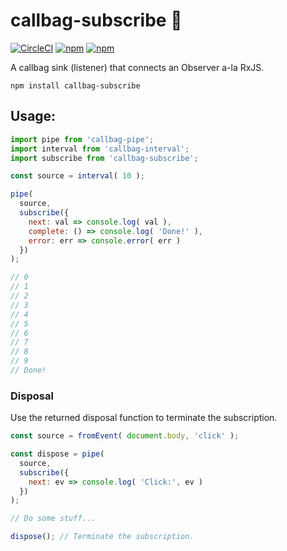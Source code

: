 # callbag-subscribe 👜

[![CircleCI](https://img.shields.io/circleci/project/zebulonj/callbag-subscribe.svg)]() [![npm](https://img.shields.io/npm/v/callbag-subscribe.svg)]() [![npm](https://img.shields.io/npm/dt/callbag-subscribe.svg)]()

A callbag sink (listener) that connects an Observer a-la RxJS.

`npm install callbag-subscribe`

## Usage:

```js
import pipe from 'callbag-pipe';
import interval from 'callbag-interval';
import subscribe from 'callbag-subscribe';

const source = interval( 10 );

pipe(
  source,
  subscribe({
    next: val => console.log( val ),
    complete: () => console.log( 'Done!' ),
    error: err => console.error( err )
  })
);

// 0
// 1
// 2
// 3
// 4
// 5
// 6
// 7
// 8
// 9
// Done!
```

### Disposal

Use the returned disposal function to terminate the subscription.

```js
const source = fromEvent( document.body, 'click' );

const dispose = pipe(
  source,
  subscribe({
    next: ev => console.log( 'Click:', ev )
  })
);

// Do some stuff...

dispose(); // Terminate the subscription.
```
